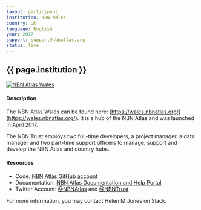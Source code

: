 ```yaml
---
layout: participant
institution: NBN Wales
country: UK
language: English
year: 2017
support: support@nbnatlas.org
status: live
---
```


## {{ page.institution }}

[![NBN Atlas Wales](/assets/img/participants/nbnatlas-wales.png)](https://wales.nbnatlas.org/)

#### Description 
The NBN Atlas Wales can be found here: [https://wales.nbnatlas.org/](https://wales.nbnatlas.org/). It is a hub of the NBN Atlas and was launched in April 2017.

The NBN Trust employs two full-time developers, a project manager, a data manager and two part-time support officers to manage, support and develop the NBN Atlas and country hubs.


#### Resources

- Code: [NBN Atlas GitHub account](https://github.com/nbnuk)
- Documentation: [NBN Atlas Documentation and Help Portal](https://docs.nbnatlas.org/)
- Twitter Account: [@NBNAtlas](https://twitter.com/NBNAtlas) and [@NBNTrust](https://twitter.com/NBNTrust)



For more information, you may contact Helen M Jones on Slack.
